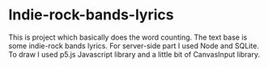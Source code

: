 # Indie-rock-bands-lyrics
This is project which basically does the word counting. The text base is some indie-rock bands lyrics. 
For server-side part I used Node and SQLite. 
To draw I used p5.js Javascript library and a little bit of CanvasInput library.
